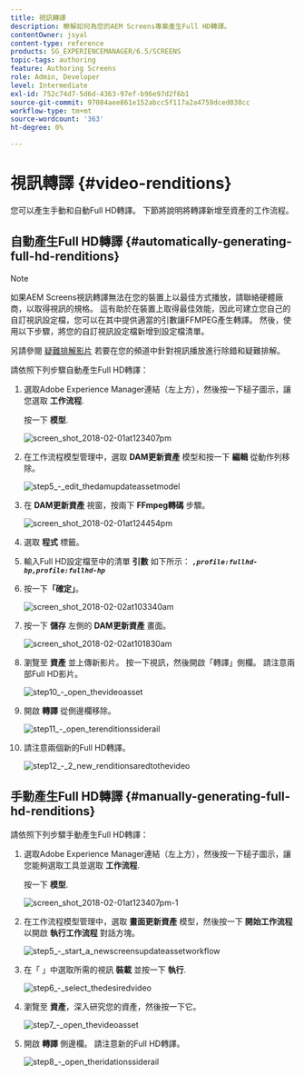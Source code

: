 ```yaml
---
title: 視訊轉譯
description: 瞭解如何為您的AEM Screens專案產生Full HD轉譯。
contentOwner: jsyal
content-type: reference
products: SG_EXPERIENCEMANAGER/6.5/SCREENS
topic-tags: authoring
feature: Authoring Screens
role: Admin, Developer
level: Intermediate
exl-id: 752c74d7-5d6d-4363-97ef-b96e97d2f6b1
source-git-commit: 97084aee861e152abcc5f117a2a4759dced038cc
workflow-type: tm+mt
source-wordcount: '363'
ht-degree: 0%

---
```


# 視訊轉譯 {#video-renditions}

您可以產生手動和自動Full HD轉譯。 下節將說明將轉譯新增至資產的工作流程。

## 自動產生Full HD轉譯  {#automatically-generating-full-hd-renditions}

>[!NOTE]
>
>如果AEM Screens視訊轉譯無法在您的裝置上以最佳方式播放，請聯絡硬體廠商，以取得視訊的規格。 這有助於在裝置上取得最佳效能，因此可建立您自己的自訂視訊設定檔，您可以在其中提供適當的引數讓FFMPEG產生轉譯。 然後，使用以下步驟，將您的自訂視訊設定檔新增到設定檔清單。
>
>另請參閱 [疑難排解影片](troubleshoot-videos.md) 若要在您的頻道中針對視訊播放進行除錯和疑難排解。

請依照下列步驟自動產生Full HD轉譯：

1. 選取Adobe Experience Manager連結（左上方），然後按一下槌子圖示，讓您選取 **工作流程**.

   按一下 **模型**.

   ![screen_shot_2018-02-01at123407pm](assets/screen_shot_2018-02-01at123407pm.png)

1. 在工作流程模型管理中，選取 **DAM更新資產** 模型和按一下 **編輯** 從動作列移除。

   ![step5_-_edit_thedamupdateassetmodel](assets/step5_-_edit_thedamupdateassetmodel.png)

1. 在 **DAM更新資產** 視窗，按兩下 **FFmpeg轉碼** 步驟。

   ![screen_shot_2018-02-01at124454pm](assets/screen_shot_2018-02-01at124454pm.png)

1. 選取 **程式** 標籤。
1. 輸入Full HD設定檔至中的清單 **引數** 如下所示：
   ***`,profile:fullhd-bp,profile:fullhd-hp`***
1. 按一下&#x200B;**「確定」**。

   ![screen_shot_2018-02-02at103340am](assets/screen_shot_2018-02-02at103340am.png)

1. 按一下 **儲存** 左側的 **DAM更新資產** 畫面。

   ![screen_shot_2018-02-02at101830am](assets/screen_shot_2018-02-02at101830am.png)

1. 瀏覽至 **資產** 並上傳新影片。 按一下視訊，然後開啟「轉譯」側欄。 請注意兩部Full HD影片。

   ![step10_-_open_thevideoasset](assets/step10_-_open_thevideoasset.png)

1. 開啟 **轉譯** 從側邊欄移除。

   ![step11_-_open_terenditionssiderail](assets/step11_-_open_therenditionssiderail.png)

1. 請注意兩個新的Full HD轉譯。

   ![step12_-_2_new_renditionsaredtothevideo](assets/step12_-_2_new_renditionsareaddedtothevideo.png)

## 手動產生Full HD轉譯 {#manually-generating-full-hd-renditions}

請依照下列步驟手動產生Full HD轉譯：

1. 選取Adobe Experience Manager連結（左上方），然後按一下槌子圖示，讓您能夠選取工具並選取 **工作流程**.

   按一下 **模型**.

   ![screen_shot_2018-02-01at123407pm-1](assets/screen_shot_2018-02-01at123407pm-1.png)

1. 在工作流程模型管理中，選取 **畫面更新資產** 模型，然後按一下 **開始工作流程** 以開啟 **執行工作流程** 對話方塊。

   ![step5_-_start_a_newscreensupdateassetworkflow](assets/step5_-_start_a_newscreensupdateassetworkflow.png)

1. 在「 」中選取所需的視訊 **裝載** 並按一下 **執行**.

   ![step6_-_select_thedesiredvideo](assets/step6_-_select_thedesiredvideo.png)

1. 瀏覽至 **資產**，深入研究您的資產，然後按一下它。

   ![step7_-_open_thevideoasset](assets/step7_-_open_thevideoasset.png)

1. 開啟 **轉譯** 側邊欄。 請注意新的Full HD轉譯。

   ![step8_-_open_theridationssiderail](assets/step8_-_open_therenditionssiderail.png)
